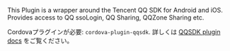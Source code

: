 
This Plugin is a wrapper around the Tencent QQ SDK for Android and iOS. Provides access to QQ ssoLogin, QQ Sharing, QQZone Sharing etc.

Cordovaプラグインが必要: `cordova-plugin-qqsdk`. 詳しくは [QQSDK plugin docs](https://github.com/iVanPan/Cordova_QQ) をご覧ください。
